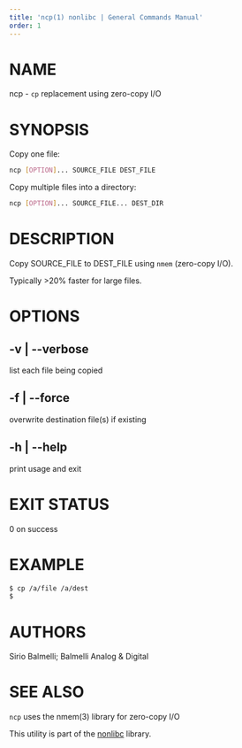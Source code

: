 ```yaml
---
title: 'ncp(1) nonlibc | General Commands Manual'
order: 1
---
```


# NAME

ncp - `cp` replacement using zero-copy I/O

# SYNOPSIS

Copy one file:

```bash
ncp [OPTION]... SOURCE_FILE DEST_FILE
```

Copy multiple files into a directory:

```bash
ncp [OPTION]... SOURCE_FILE... DEST_DIR
```

# DESCRIPTION

Copy SOURCE_FILE to DEST_FILE using `nmem` (zero-copy I/O).

Typically >20% faster for large files.

# OPTIONS

## -v | --verbose

list each file being copied

## -f | --force

overwrite destination file(s) if existing

## -h | --help

print usage and exit

# EXIT STATUS

0 on success

# EXAMPLE

```bash
$ cp /a/file /a/dest
$
```

# AUTHORS

Sirio Balmelli; Balmelli Analog & Digital

# SEE ALSO

`ncp` uses the nmem(3) library for zero-copy I/O

This utility is part of the [nonlibc](https://github.com/siriobalmelli/nonlibc) library.
